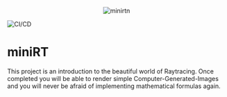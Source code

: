 <div align="center">

![minirtn](https://github.com/carlosrocha-dev/miniRT/assets/3737837/7b2b5dbb-0c42-4328-bc08-a1307a0d3f82)

</div>

![CI/CD](https://github.com/carlosrocha-dev/miniRT/actions/workflows/norminette.yml/badge.svg)
# miniRT
This project is an introduction to the beautiful world of Raytracing. Once completed you will be able to render simple Computer-Generated-Images and you will never be afraid of implementing mathematical formulas again.
